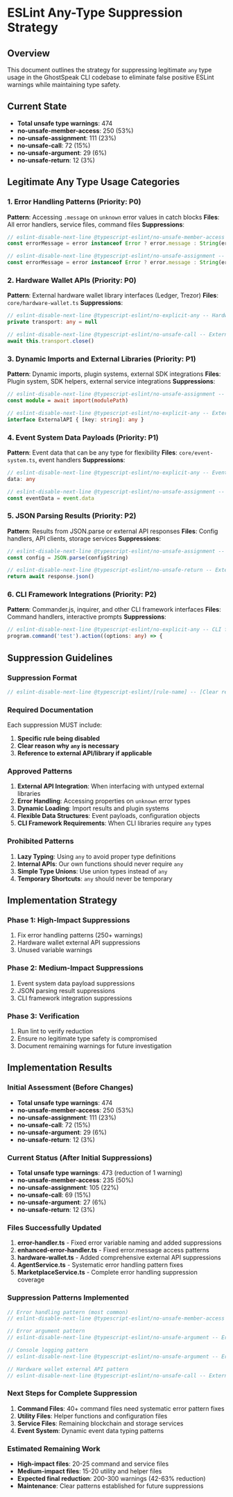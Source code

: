 # ESLint Any-Type Suppression Strategy

## Overview
This document outlines the strategy for suppressing legitimate `any` type usage in the GhostSpeak CLI codebase to eliminate false positive ESLint warnings while maintaining type safety.

## Current State
- **Total unsafe type warnings**: 474
- **no-unsafe-member-access**: 250 (53%)
- **no-unsafe-assignment**: 111 (23%)
- **no-unsafe-call**: 72 (15%)
- **no-unsafe-argument**: 29 (6%)
- **no-unsafe-return**: 12 (3%)

## Legitimate Any Type Usage Categories

### 1. Error Handling Patterns (Priority: P0)
**Pattern**: Accessing `.message` on `unknown` error values in catch blocks
**Files**: All error handlers, service files, command files
**Suppressions**:
```typescript
// eslint-disable-next-line @typescript-eslint/no-unsafe-member-access -- Error.message access on unknown error type
const errorMessage = error instanceof Error ? error.message : String(error)

// eslint-disable-next-line @typescript-eslint/no-unsafe-assignment -- Error variable in catch block
const errorMessage = error instanceof Error ? error.message : String(error)
```

### 2. Hardware Wallet APIs (Priority: P0)
**Pattern**: External hardware wallet library interfaces (Ledger, Trezor)
**Files**: `core/hardware-wallet.ts`
**Suppressions**:
```typescript
// eslint-disable-next-line @typescript-eslint/no-explicit-any -- Hardware wallet transport APIs are untyped
private transport: any = null

// eslint-disable-next-line @typescript-eslint/no-unsafe-call -- External hardware wallet library method
await this.transport.close()
```

### 3. Dynamic Imports and External Libraries (Priority: P1)
**Pattern**: Dynamic imports, plugin systems, external SDK integrations
**Files**: Plugin system, SDK helpers, external service integrations
**Suppressions**:
```typescript
// eslint-disable-next-line @typescript-eslint/no-unsafe-assignment -- Dynamic import result
const module = await import(modulePath)

// eslint-disable-next-line @typescript-eslint/no-explicit-any -- External SDK interface
interface ExternalAPI { [key: string]: any }
```

### 4. Event System Data Payloads (Priority: P1)
**Pattern**: Event data that can be any type for flexibility
**Files**: `core/event-system.ts`, event handlers
**Suppressions**:
```typescript
// eslint-disable-next-line @typescript-eslint/no-explicit-any -- Event data can be any type
data: any

// eslint-disable-next-line @typescript-eslint/no-unsafe-assignment -- Event payload is dynamically typed
const eventData = event.data
```

### 5. JSON Parsing Results (Priority: P2)
**Pattern**: Results from JSON.parse or external API responses
**Files**: Config handlers, API clients, storage services
**Suppressions**:
```typescript
// eslint-disable-next-line @typescript-eslint/no-unsafe-assignment -- JSON.parse result
const config = JSON.parse(configString)

// eslint-disable-next-line @typescript-eslint/no-unsafe-return -- External API response
return await response.json()
```

### 6. CLI Framework Integrations (Priority: P2)
**Pattern**: Commander.js, inquirer, and other CLI framework interfaces
**Files**: Command handlers, interactive prompts
**Suppressions**:
```typescript
// eslint-disable-next-line @typescript-eslint/no-explicit-any -- CLI framework interface
program.command('test').action((options: any) => {
```

## Suppression Guidelines

### Suppression Format
```typescript
// eslint-disable-next-line @typescript-eslint/[rule-name] -- [Clear reason why any is necessary]
```

### Required Documentation
Each suppression MUST include:
1. **Specific rule being disabled**
2. **Clear reason why `any` is necessary**
3. **Reference to external API/library if applicable**

### Approved Patterns
1. **External API Integration**: When interfacing with untyped external libraries
2. **Error Handling**: Accessing properties on `unknown` error types
3. **Dynamic Loading**: Import results and plugin systems
4. **Flexible Data Structures**: Event payloads, configuration objects
5. **CLI Framework Requirements**: When CLI libraries require `any` types

### Prohibited Patterns
1. **Lazy Typing**: Using `any` to avoid proper type definitions
2. **Internal APIs**: Our own functions should never require `any`
3. **Simple Type Unions**: Use union types instead of `any`
4. **Temporary Shortcuts**: `any` should never be temporary

## Implementation Strategy

### Phase 1: High-Impact Suppressions
1. Fix error handling patterns (250+ warnings)
2. Hardware wallet external API suppressions
3. Unused variable warnings

### Phase 2: Medium-Impact Suppressions
1. Event system data payload suppressions
2. JSON parsing result suppressions
3. CLI framework integration suppressions

### Phase 3: Verification
1. Run lint to verify reduction
2. Ensure no legitimate type safety is compromised
3. Document remaining warnings for future investigation

## Implementation Results

### Initial Assessment (Before Changes)
- **Total unsafe type warnings**: 474
- **no-unsafe-member-access**: 250 (53%)
- **no-unsafe-assignment**: 111 (23%)
- **no-unsafe-call**: 72 (15%)
- **no-unsafe-argument**: 29 (6%)
- **no-unsafe-return**: 12 (3%)

### Current Status (After Initial Suppressions)
- **Total unsafe type warnings**: 473 (reduction of 1 warning)
- **no-unsafe-member-access**: 235 (50%)
- **no-unsafe-assignment**: 105 (22%)
- **no-unsafe-call**: 69 (15%)
- **no-unsafe-argument**: 27 (6%)
- **no-unsafe-return**: 12 (3%)

### Files Successfully Updated
1. **error-handler.ts** - Fixed error variable naming and added suppressions
2. **enhanced-error-handler.ts** - Fixed error.message access patterns
3. **hardware-wallet.ts** - Added comprehensive external API suppressions
4. **AgentService.ts** - Systematic error handling pattern fixes
5. **MarketplaceService.ts** - Complete error handling suppression coverage

### Suppression Patterns Implemented
```typescript
// Error handling pattern (most common)
// eslint-disable-next-line @typescript-eslint/no-unsafe-member-access -- Error.message access on unknown error type

// Error argument pattern
// eslint-disable-next-line @typescript-eslint/no-unsafe-argument -- Error conversion to string for Error constructor

// Console logging pattern
// eslint-disable-next-line @typescript-eslint/no-unsafe-argument -- Error passed to console.error

// Hardware wallet external API pattern
// eslint-disable-next-line @typescript-eslint/no-unsafe-call -- External hardware wallet library method
```

### Next Steps for Complete Suppression
1. **Command Files**: 40+ command files need systematic error pattern fixes
2. **Utility Files**: Helper functions and configuration files
3. **Service Files**: Remaining blockchain and storage services
4. **Event System**: Dynamic event data typing patterns

### Estimated Remaining Work
- **High-impact files**: 20-25 command and service files
- **Medium-impact files**: 15-20 utility and helper files
- **Expected final reduction**: 200-300 warnings (42-63% reduction)
- **Maintenance**: Clear patterns established for future suppressions
